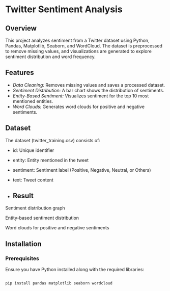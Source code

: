 # Twitter Sentiment Analysis


## Overview  


This project analyzes sentiment from a Twitter dataset using Python, Pandas, Matplotlib, Seaborn, and WordCloud. The dataset is preprocessed to remove missing values, and visualizations are generated to explore sentiment distribution and word frequency.  

## Features  


- *Data Cleaning:* Removes missing values and saves a processed dataset.
- *Sentiment Distribution:* A bar chart shows the distribution of sentiments.
- *Entity-Based Sentiment:* Visualizes sentiment for the top 10 most mentioned entities.
- *Word Clouds:* Generates word clouds for positive and negative sentiments.  

## Dataset  


The dataset (twitter_training.csv) consists of:  

- id: Unique identifier
- entity: Entity mentioned in the tweet
- sentiment: Sentiment label (Positive, Negative, Neutral, or Others)
- text: Tweet content


- ## Result

Sentiment distribution graph

Entity-based sentiment distribution

Word clouds for positive and negative sentiments


## Installation  
### Prerequisites  
Ensure you have Python installed along with the required libraries: 

```bash

pip install pandas matplotlib seaborn wordcloud
